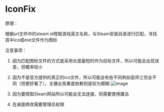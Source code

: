 # IconFix
原理：

根据url文件中的steam id爬取游戏英文名称，与Steam安装目录进行匹配，寻找其中ico或exe文件作为图标

注意事项：

1. 因为匹配图标文件的方式是采用长度最短的作为目标文件，所以可能会出现误差，但概率较小

2. 因为不是官方提供的真正的ico文件，所以可能会有些不同例如巫师三完全不同（但更好看了），主播女孩重度依赖则是较为模糊
![image](https://github.com/Einck0/IconFix/assets/91471683/47a5357f-3df5-47cd-a860-6adcad4466f1)

3. 因为要爬取Steam网站所以可能会无法连接，则需要使用魔法

4. 在桌面修改需要管理员权限
